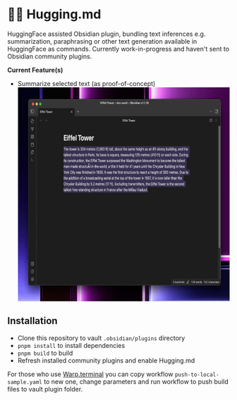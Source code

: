# 🤗📝 Hugging.md

HuggingFace assisted Obsidian plugin, bundling text inferences e.g. summarization, paraphrasing or other text generation available in HuggingFace as commands. Currently work-in-progress and haven't sent to Obsidian community plugins.

**Current Feature(s)**

-   Summarize selected text (as proof-of-concept)
    <img src="./assets/preview-hugging-md.gif" width="640" height="486" />

## Installation

-   Clone this repository to vault `.obsidian/plugins` directory
-   `pnpm install` to install dependencies
-   `pnpm build` to build
-   Refresh installed community plugins and enable Hugging.md

For those who use [Warp.terminal](https://www.warp.dev/) you can copy workflow `push-to-local-sample.yaml` to new one, change parameters and run workflow to push build files to vault plugin folder.
